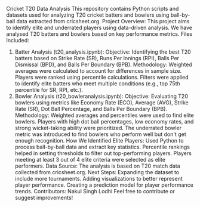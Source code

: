 Cricket T20 Data Analysis
This repository contains Python scripts and datasets used for analyzing T20 cricket batters and bowlers using ball-by-ball data extracted from cricsheet.org.
Project Overview:
This project aims to identify elite and underrated players using data-driven analysis. We have analysed T20 batters and bowlers based on key performance metrics.
Files Included:
1. Batter Analysis (t20_analysis.ipynb):
Objective: Identifying the best T20 batters based on Strike Rate (SR), Runs Per Innings (RPI), Balls Per Dismissal (BPD), and Balls Per Boundary (BPB).
Methodology:
Weighted averages were calculated to account for differences in sample size.
Players were ranked using percentile calculations.
Filters were applied to identify elite batters who meet multiple conditions (e.g., top 75th percentile for SR, RPI, etc.).
2. Bowler Analysis (t20_bowleranalysis.ipynb):
Objective: Evaluating T20 bowlers using metrics like Economy Rate (ECO), Average (AVG), Strike Rate (SR), Dot Ball Percentage, and Balls Per Boundary (BPB).
Methodology:
Weighted averages and percentiles were used to find elite bowlers.
Players with high dot ball percentages, low economy rates, and strong wicket-taking ability were prioritized.
The underrated bowler metric was introduced to find bowlers who perform well but don't get enough recognition.
How We Identified Elite Players:
Used Python to process ball-by-ball data and extract key statistics.
Percentile rankings helped in setting thresholds to filter out top-performing players.
Players meeting at least 3 out of 4 elite criteria were selected as elite performers.
Data Source:
The analysis is based on T20 match data collected from cricsheet.org.
Next Steps:
Expanding the dataset to include more tournaments.
Adding visualizations to better represent player performance.
Creating a prediction model for player performance trends.
Contributors:
Nakul Singh Lodhi
Feel free to contribute or suggest improvements!

